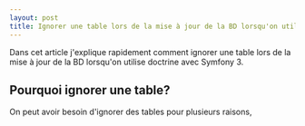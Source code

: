 ```yaml
---
layout: post
title: Ignorer une table lors de la mise à jour de la BD lorsqu'on utilise doctrine avec Symfony 3
---
```

Dans cet article j'explique rapidement comment ignorer une table lors de la mise à jour de la BD lorsqu'on utilise doctrine avec Symfony 3.

## Pourquoi ignorer une table?

On peut avoir besoin d'ignorer des tables pour plusieurs raisons, 

